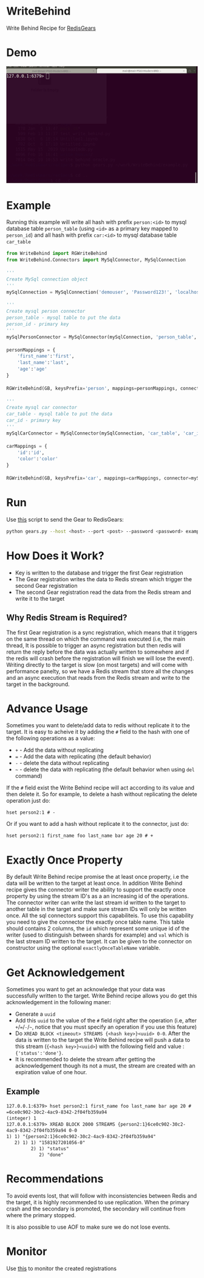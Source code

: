 # WriteBehind
Write Behind Recipe for [RedisGears](https://github.com/RedisGears/RedisGears)
# Demo
![WriteBehind demo](demo/WriteBehindDemo.gif)

# Example
Running this example will write all hash with prefix `person:<id>` to mysql database table `person_table` (using `<id>` as a primary key mapped to `person_id`) and all hash with prefix `car:<id>` to mysql database table `car_table`
```python
from WriteBehind import RGWriteBehind
from WriteBehind.Connectors import MySqlConnector, MySqlConnection

'''
Create MySql connection object
'''
mySqlConnection = MySqlConnection('demouser', 'Password123!', 'localhost:3306/test')

'''
Create mysql person connector
person_table - mysql table to put the data
person_id - primary key
'''
mySqlPersonConnector = MySqlConnector(mySqlConnection, 'person_table', 'person_id')

personMappings = {
	'first_name':'first',
	'last_name':'last',
	'age':'age'
}

RGWriteBehind(GB, keysPrefix='person', mappings=personMappings, connector=mySqlPersonConnector, name='PersonWriteBehind', version='99.99.99')

'''
Create mysql car connector
car_table - mysql table to put the data
car_id - primary key
'''
mySqlCarConnector = MySqlConnector(mySqlConnection, 'car_table', 'car_id')

carMappings = {
	'id':'id',
	'color':'color'
}

RGWriteBehind(GB, keysPrefix='car', mappings=carMappings, connector=mySqlCarConnector, name='CarsWriteBehind', version='99.99.99')
```
# Run
Use [this](https://github.com/RedisGears/RedisGears/blob/master/recipes/gears.py) script to send the Gear to RedisGears:
```bash
python gears.py --host <host> --port <post> --password <password> example.py REQUIREMENTS git+https://github.com/RedisGears/WriteBehind.git PyMySQL
```
# How Does it Work?
* Key is written to the database and trigger the first Gear registration
* The Gear registration writes the data to Redis stream which trigger the second Gear registration
* The second Gear registration read the data from the Redis stream and write it to the target

## Why Redis Stream is Required?
The first Gear registration is a sync registration, which means that it triggers on the same thread on which the command was executed (i.e, the main thread, It is possible to trigger an async registration but then redis will return the reply before the data was actually written to somewhere and if the redis will crash before the registration will finish we will lose the event). Writing directly to the target is slow (on most targets) and will come with performance panelty, so we have a Redis stream that store all the changes and an async execution that reads from the Redis stream and write to the target in the background.

# Advance Usage
Sometimes you want to delete/add data to redis without replicate it to the target. It is easy to acheive it by adding the `#` field to the hash with one of the following operations as a value:
* `+` - Add the data without replicating
* `=` - Add the data with replicating (the default behavior)
* `-` - delete the data without replicating
* `~` - delete the data with replicating (the default behavior when using `del` command)

If the `#` field exist the Write Behind recipe will act according to its value and then delete it. So for example, to delete a hash without replicating the delete operation just do:
```
hset person2:1 # -
```

Or if you want to add a hash without replicate it to the connector, just do:
```
hset person2:1 first_name foo last_name bar age 20 # +
```

# Exactly Once Property
By default Write Behind recipe promise the at least once property, i.e the data will be written to the target at least once. In addition Write Behind recipe gives the connector writer the ability to support the exactly once property by using the stream ID's as a an increasing id of the operations. The connector writer can write the last stream id written to the target to another table in the target and make sure stream IDs will only be written once. All the sql connectors support this capabiliteis. To use this capability you need to give the connector the exactly once table name. This table should contains 2 columns, the `id` which represent some unique id of the writer (used to distinguish between shards for example) and `val` which is the last stream ID written to the target. It can be given to the connector on constructor using the optional `exactlyOnceTableName` variable.

# Get Acknowledgement
Sometimes you want to get an acknowledge that your data was successfully written to the target. Write Behind recipe allows you do get this acknowledgement in the following maner:
* Generate a `uuid`
* Add this `uuid` to the value of the `#` field right after the operation (i.e, after `+`/`=`/`-`/`~`, notice that you must specify an operation if you use this feature)
* Do `XREAD BLOCK <timeout> STREAMS {<hash key>}<uuid> 0-0`. After the data is written to the target the Write Behind recipe will push a data to this stream (`{<hash key>}<uuid>`) with the following field and value : `{'status':'done'}`.
* It is recommended to delete the stream after getting the acknowledgement though its not a must, the stream are created with an expiration value of one hour.

## Example
```
127.0.0.1:6379> hset person2:1 first_name foo last_name bar age 20 # =6ce0c902-30c2-4ac9-8342-2f04fb359a94
(integer) 1
127.0.0.1:6379> XREAD BLOCK 2000 STREAMS {person2:1}6ce0c902-30c2-4ac9-8342-2f04fb359a94 0-0
1) 1) "{person2:1}6ce0c902-30c2-4ac9-8342-2f04fb359a94"
   2) 1) 1) "1581927201056-0"
         2) 1) "status"
            2) "done"
```

# Recommendations
To avoid events lost, that will follow with inconsistencies between Redis and the target, it is highly recommended to use replication. When the primary crash and the secondary is promoted, the secondary will continue from where the primary stopped.

It is also possible to use AOF to make sure we do not lose events.

# Monitor
Use [this](https://github.com/RedisGears/RedisGearsMonitor) to monitor the created registrations